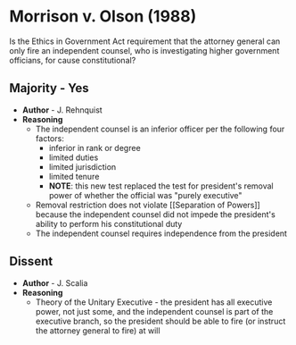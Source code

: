 # Morrison v. Olson (1988)
Is the Ethics in Government Act requirement that the attorney general can only fire an independent counsel, who is investigating higher government officians, for cause constitutional?

## Majority - Yes
* **Author** - J. Rehnquist
* **Reasoning**
	* The independent counsel is an inferior officer per the following four factors:
		* inferior in rank or degree
		* limited duties
		* limited jurisdiction
		* limited tenure
		* **NOTE**: this new test replaced the test for president's removal power of whether the official was "purely executive"
	* Removal restriction does not violate [[Separation of Powers]] because the independent counsel did not impede the president's ability to perform his constitutional duty
	* The independent counsel requires independence from the president

## Dissent
* **Author** - J. Scalia
* **Reasoning**
	* Theory of the Unitary Executive - the president has all executive power, not just some, and the independent counsel is part of the executive branch, so the president should be able to fire (or instruct the attorney general to fire) at will